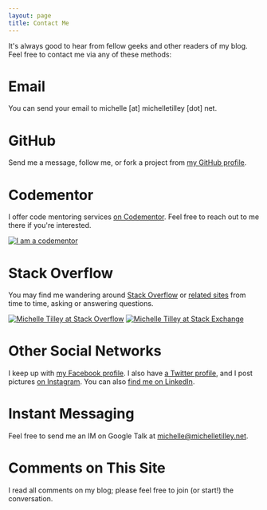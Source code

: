 ```yaml
---
layout: page
title: Contact Me
---
```


It's always good to hear from fellow geeks and other readers of my blog. Feel free to contact me via any of these methods:

Email
=====

You can send your email to michelle [at] michelletilley [dot] net.

GitHub
======

Send me a message, follow me, or fork a project from [my GitHub profile](https://github.com/BinaryMuse).

Codementor
==========

I offer code mentoring services [on Codementor](https://www.codementor.io/binarymuse). Feel free to reach out to me there if you're interested.

<a href="https://www.codementor.io/binarymuse?utm_source=github&utm_medium=button&utm_term=binarymuse&utm_campaign=github"><img src="https://cdn.codementor.io/badges/i_am_a_codementor_dark.svg" alt="I am a codementor" style="max-width:100%"/></a>

Stack Overflow
==============

You may find me wandering around [Stack Overflow][so-profile] or [related sites][se-profile] from time to time, asking or answering questions.

[![Michelle Tilley at Stack Overflow](http://stackoverflow.com/users/flair/62082.png)][so-profile] [![Michelle Tilley at Stack Exchange](http://stackexchange.com/users/flair/8a28e008dbc042c798129b9c889d3c40.png)][se-profile]

  [so-profile]: http://stackoverflow.com/users/62082/michelle-tilley
  [se-profile]: http://stackexchange.com/users/8a28e008-dbc0-42c7-9812-9b9c889d3c40?tab=accounts

Other Social Networks
=====================

I keep up with [my Facebook profile](https://www.facebook.com/michelle.k.tilley). I also have [a Twitter profile](https://twitter.com/BinaryMuse), and I post pictures [on Instagram](https://www.instagram.com/binarymuse/). You can also [find me on LinkedIn](http://www.linkedin.com/in/michellektilley).

Instant Messaging
=================

Feel free to send me an IM on Google Talk at <a href="gtalk:chat?jid=michelle@michelletilley.net">michelle@michelletilley.net</a>.

Comments on This Site
=====================

I read all comments on my blog; please feel free to join (or start!) the conversation.
